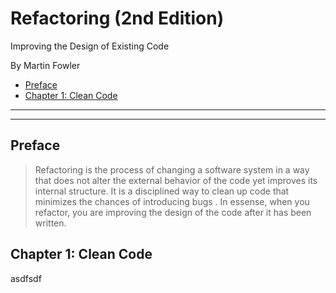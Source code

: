 # Refactoring (2nd Edition)
Improving the Design of Existing Code

By Martin Fowler

<!-- TOC -->

- [Preface](#preface)
- [Chapter 1: Clean Code](#chapter-1-clean-code)

<!-- /TOC -->

---
---

## Preface

> Refactoring is the process of changing a software system in a way that does not alter the external behavior of the code yet improves its internal structure. It is a disciplined way to clean up code that minimizes the chances of introducing bugs . In essense, when you refactor, you are improving the design of the code after it has been written.

## Chapter 1: Clean Code

asdfsdf


